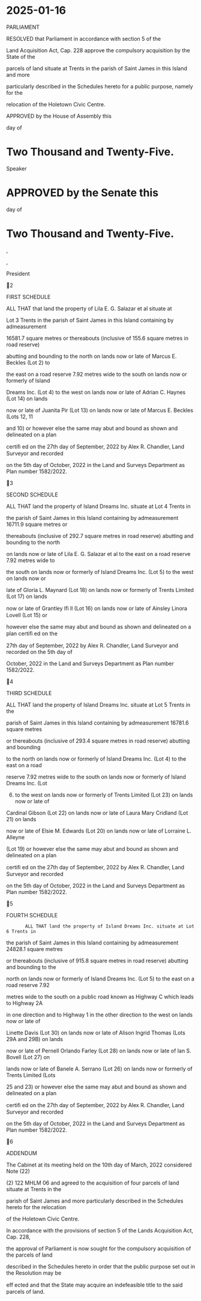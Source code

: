 # 2025-01-16

PARLIAMENT

RESOLVED  that  Parliament  in  accordance  with  section  5  of  the

Land  Acquisition  Act,  Cap.  228  approve  the  compulsory  acquisition  by  the  State  of  the

parcels  of  land  situate  at  Trents  in  the  parish  of  Saint  James  in  this  Island  and  more

particularly  described  in  the  Schedules  hereto  for  a  public  purpose,  namely  for  the

relocation of the Holetown Civic Centre.

APPROVED by the House of Assembly this

day of

# Two Thousand and Twenty-Five.

Speaker

# APPROVED  by  the  Senate  this

day  of

# Two Thousand and Twenty-Five.

,

,

President

2

FIRST SCHEDULE

ALL  THAT  that  land  the  property  of  Lila  E.  G.  Salazar  et  al  situate  at

Lot  3  Trents  in  the  parish  of  Saint  James  in  this  Island  containing  by  admeasurement

16581.7  square  metres  or  thereabouts  (inclusive  of  155.6  square  metres  in  road  reserve)

abutting  and  bounding  to  the  north  on  lands  now  or  late  of  Marcus  E.  Beckles  (Lot  2)  to

the east on a road reserve 7.92 metres wide to the south on lands now or formerly of Island

Dreams Inc. (Lot 4) to the west on lands now or late of Adrian C. Haynes (Lot 14) on lands

now  or  late  of  Juanita  Pir  (Lot  13)  on  lands  now  or  late  of  Marcus  E.  Beckles  (Lots  12,  11

and  10)  or  however  else  the  same  may  abut  and  bound  as  shown  and  delineated  on  a  plan

certiﬁ ed on the 27th day of September, 2022 by Alex R. Chandler, Land Surveyor and recorded

on the 5th day of October, 2022 in the Land and Surveys Department as Plan number 1582/2022.

3

SECOND SCHEDULE

ALL THAT land the property of Island Dreams Inc. situate at Lot 4 Trents in

the parish of Saint James in this Island containing by admeasurement 16711.9 square metres or

thereabouts (inclusive of 292.7 square metres in road reserve) abutting and bounding to the north

on lands now or late of Lila E. G. Salazar et al to the east on a road reserve 7.92 metres wide to

the south on lands now or formerly of Island Dreams Inc. (Lot 5) to the west on lands now or

late of Gloria L. Maynard (Lot 18) on lands now or formerly of Trents Limited (Lot 17) on lands

now or late of Grantley Iﬁ ll (Lot 16) on lands now or late of Ainsley Linora Lovell (Lot 15) or

however else the same may abut and bound as shown and delineated on a plan certiﬁ ed on the

27th day of September, 2022 by Alex R. Chandler, Land Surveyor and recorded on the 5th day of

October, 2022 in the Land and Surveys Department as Plan number 1582/2022.

4

THIRD SCHEDULE

  ALL  THAT  land  the  property  of  Island  Dreams  Inc.  situate  at  Lot  5  Trents  in  the

parish  of  Saint  James  in  this  Island  containing  by  admeasurement  16781.6  square  metres

or  thereabouts  (inclusive  of  293.4  square  metres  in  road  reserve)  abutting  and  bounding

to  the  north  on  lands  now  or  formerly  of  Island  Dreams  Inc.  (Lot  4)  to  the  east  on  a  road

reserve 7.92 metres wide to the south on lands now or formerly of Island Dreams Inc. (Lot

6) to the west on lands now or formerly of Trents Limited (Lot 23) on lands now or late of

Cardinal  Gibson  (Lot  22)  on  lands  now  or  late  of  Laura  Mary  Cridland  (Lot  21)  on  lands

now  or  late  of  Elsie  M.  Edwards  (Lot  20)  on  lands  now  or  late  of  Lorraine  L. Alleyne

(Lot  19)  or  however  else  the  same  may  abut  and  bound  as  shown  and  delineated  on  a  plan

certiﬁ ed on the 27th day of September, 2022 by Alex R. Chandler, Land Surveyor and recorded

on the 5th day of October, 2022 in the Land and Surveys Department as Plan number 1582/2022.

5

FOURTH SCHEDULE

           ALL THAT land the property of Island Dreams Inc. situate at Lot 6 Trents in

the parish of Saint James in this Island containing by admeasurement 24828.1 square metres

or thereabouts (inclusive of 915.8 square metres in road reserve) abutting and bounding to the

north on lands now or formerly of Island Dreams Inc. (Lot 5) to the east on a road reserve 7.92

metres wide to the south on a public road known as Highway C which leads to Highway 2A

in one direction and to Highway 1 in the other direction to the west on lands now or late of

Linette Davis (Lot 30) on lands now or late of Alison Ingrid Thomas (Lots 29A and 29B) on lands

now or late of Pernell Orlando Farley (Lot 28) on lands now or late of Ian S. Bovell (Lot 27) on

lands now or late of Banele A. Serrano (Lot 26) on lands now or formerly of Trents Limited (Lots

25 and 23) or however else the same may abut and bound as shown and delineated on a plan

certiﬁ ed on the 27th day of September, 2022 by Alex R. Chandler, Land Surveyor and recorded

on the 5th day of October, 2022 in the Land and Surveys Department as Plan number 1582/2022.

6

ADDENDUM

The Cabinet at its meeting held on the 10th day of March, 2022 considered Note (22)

(2) 122 MHLM 06 and agreed to the acquisition of four parcels of land situate at Trents in the

parish of Saint James and more particularly described in the Schedules hereto for the relocation

of the Holetown Civic Centre.

  In accordance with the provisions of section 5 of the Lands Acquisition Act, Cap. 228,

the approval of Parliament is now sought for the compulsory acquisition of the parcels of land

described in the Schedules hereto in order that the public purpose set out in the Resolution may be

eﬀ ected and that the State may acquire an indefeasible title to the said parcels of land.

